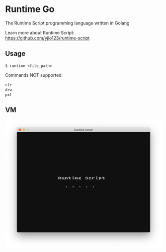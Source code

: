 # Runtime Go
The Runtime Script programming language written in Golang

Learn more about Runtime Script:  
https://github.com/yjlo123/runtime-script

## Usage  
```shell
$ runtime <file_path>
```

Commands NOT supported:  
```
clr
drw
pxl
```

## VM
<img src="https://github.com/yjlo123/runtime-go/blob/main/screenshot_vm.png">
